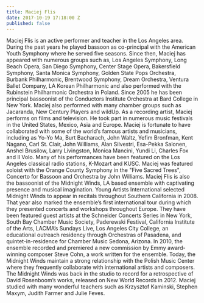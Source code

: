 ```yaml
---
title: Maciej Flis
date: 2017-10-19 17:18:00 Z
published: false
---
```


Maciej Flis is an active performer and teacher in the Los Angeles area. During the past years he played bassoon as co-principal with the American Youth Symphony where he served five seasons. Since then, Maciej has appeared with numerous groups such as, Los Angeles Symphony, Long Beach Opera, San Diego Symphony, Center Stage Opera, Bakersfield Symphony, Santa Monica Symphony, Golden State Pops Orchestra, Burbank Philharmonic, Brentwood Symphony, Dream Orchestra, Ventura Ballet Company, LA Korean Philharmonic and also performed with the Rubinstein Philharmonic Orchestra in Poland. Since 2005 he has been principal bassoonist of the Conductors Institute Orchestra at Bard College in New York. Maciej also performed with many chamber groups such as Jacaranda, New Century Players and wildUp. As a recording artist, Maciej performs on films and television. He took part in numerous music festivals in the United States, Mexico, Asia and Europe. Maciej is fortunate to have collaborated with some of the world’s famous artists and musicians, including as Yo-Yo Ma, Burt Bacharach, John Waltz, Yefim Bronfman, Kent Nagano, Carl St. Clair, John Williams, Alan Silvestri, Esa-Pekka Salonen, Anshel Brusilow, Larry Livingston, Monica Mancini, Yundi Li, Charles Fox and Il Volo. Many of his performances have been featured on the Los Angeles classical radio stations, K-Mozart and KUSC. Maciej was featured soloist with the Orange County Symphony in the "Five Sacred Trees", Concerto for Bassoon and Orchestra by John Williams. Maciej Flis is also the bassoonist of the Midnight Winds, LA based ensemble with captivating presence and musical imagination. Young Artists International selected Midnight Winds to appear in recitals throughout Southern California in 2008. That year also marked the ensemble’s first international tour during which they presented concerts and workshops throughout Europe. They have been featured guest artists at the Schneider Concerts Series in New York, South Bay Chamber Music Society, Paderewski Festival, California Institute of the Arts, LACMA’s Sundays Live, Los Angeles City College, an educational outreach residency through Orchestras of Pasadena, and quintet-in-residence for Chamber Music Sedona, Arizona. In 2010, the ensemble recorded and premiered a new commission by Emmy award-winning composer Steve Cohn, a work written for the ensemble. Today, the Midnight Winds maintain a strong relationship with the Polish Music Center where they frequently collaborate with international artists and composers. The Midnight Winds was back in the studio to record for a retrospective of David Rosenboom’s works, released on New World Records in 2012. Maciej studied with many wonderful teachers such as Krzysztof Kaminski, Stephen Maxym, Judith Farmer and Julie Feves.